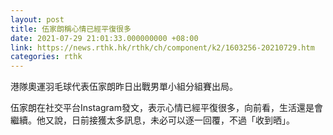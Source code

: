 ```yaml
---
layout: post
title: 伍家朗稱心情已經平復很多
date: 2021-07-29 21:01:33.000000000 +08:00
link: https://news.rthk.hk/rthk/ch/component/k2/1603256-20210729.htm
categories: rthk
---
```


港隊奧運羽毛球代表伍家朗昨日出戰男單小組分組賽出局。

伍家朗在社交平台Instagram發文，表示心情已經平復很多，向前看，生活還是會繼續。他又說，日前接獲太多訊息，未必可以逐一回覆，不過「收到晒」。

